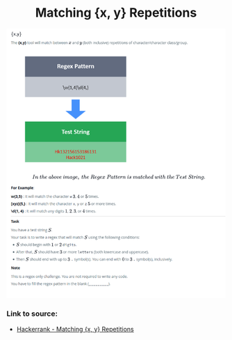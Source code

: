 <h1 align="center">Matching {x, y} Repetitions</h1>

![alt text](https://raw.githubusercontent.com/matthew01lokiet/Github-repos-images/main/Other/Regex/hfX6m6u9_o.png)

### Link to source: 
- <a href="https://www.hackerrank.com/challenges/matching-x-y-repetitions/problem">Hackerrank - Matching {x, y} Repetitions</a>

